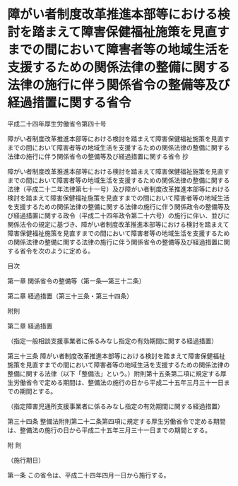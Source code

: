 # 障がい者制度改革推進本部等における検討を踏まえて障害保健福祉施策を見直すまでの間において障害者等の地域生活を支援するための関係法律の整備に関する法律の施行に伴う関係省令の整備等及び経過措置に関する省令

平成二十四年厚生労働省令第四十号

障がい者制度改革推進本部等における検討を踏まえて障害保健福祉施策を見直すまでの間において障害者等の地域生活を支援するための関係法律の整備に関する法律の施行に伴う関係省令の整備等及び経過措置に関する省令 抄

障がい者制度改革推進本部等における検討を踏まえて障害保健福祉施策を見直すまでの間において障害者等の地域生活を支援するための関係法律の整備に関する法律（平成二十二年法律第七十一号）及び障がい者制度改革推進本部等における検討を踏まえて障害保健福祉施策を見直すまでの間において障害者等の地域生活を支援するための関係法律の整備に関する法律の施行に伴う関係政令の整備等及び経過措置に関する政令（平成二十四年政令第二十六号）の施行に伴い、並びに関係法令の規定に基づき、障がい者制度改革推進本部等における検討を踏まえて障害保健福祉施策を見直すまでの間において障害者等の地域生活を支援するための関係法律の整備に関する法律の施行に伴う関係省令の整備等及び経過措置に関する省令を次のように定める。

目次

第一章 関係省令の整備等（第一条―第三十二条）

第二章 経過措置（第三十三条・第三十四条）

附則

第二章 経過措置

（指定一般相談支援事業者に係るみなし指定の有効期間に関する経過措置）

第三十三条 障がい者制度改革推進本部等における検討を踏まえて障害保健福祉施策を見直すまでの間において障害者等の地域生活を支援するための関係法律の整備に関する法律（以下「整備法」という。）附則第十五条第二項に規定する厚生労働省令で定める期間は、整備法の施行の日から平成二十五年三月三十一日までの期間とする。

（指定障害児通所支援事業者に係るみなし指定の有効期間に関する経過措置）

第三十四条 整備法附則第二十二条第四項に規定する厚生労働省令で定める期間は、整備法の施行の日から平成二十五年三月三十一日までの期間とする。

附 則

（施行期日）

第一条 この省令は、平成二十四年四月一日から施行する。

